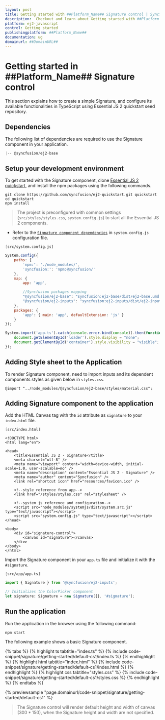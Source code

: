 ```yaml
---
layout: post
title: Getting started with ##Platform_Name## Signature control | Syncfusion
description:  Checkout and learn about Getting started with ##Platform_Name## Signature control of Syncfusion Essential JS 2 and more details.
platform: ej2-javascript
control: Getting started 
publishingplatform: ##Platform_Name##
documentation: ug
domainurl: ##DomainURL##
---
```


# Getting started in ##Platform_Name## Signature control

This section explains how to create a simple Signature, and configure its available functionalities in TypeScript using Essential JS 2 quickstart seed repository.

## Dependencies

The following list of dependencies are required to use the Signature component in your application.

```js
|-- @syncfusion/ej2-base
```

## Setup your development environment

To get started with the Signature component, clone [Essential JS 2 quickstart](https://github.com/syncfusion/ej2-quickstart), and install the npm packages using the following commands.

```
git clone https://github.com/syncfusion/ej2-quickstart.git quickstart
cd quickstart
npm install
```

> The project is preconfigured with common settings (`src/styles/styles.css`, `system.config.js`) to start all the Essential JS 2 components.
 
* Refer to the [`Signature component dependencies`](./getting-started#dependencies) in `system.config.js` configuration file.

`[src/system.config.js]`

```js
System.config({
    paths: {
        'npm:': './node_modules/',
        'syncfusion:': 'npm:@syncfusion/'
    },
    map: {
        app: 'app',

        //Syncfusion packages mapping
        "@syncfusion/ej2-base": "syncfusion:ej2-base/dist/ej2-base.umd.min.js",
        "@syncfusion/ej2-inputs": "syncfusion:ej2-inputs/dist/ej2-inputs.umd.min.js",
    },
    packages: {
        'app': { main: 'app', defaultExtension: 'js' }
    }
});

System.import('app.ts').catch(console.error.bind(console)).then(function () {
    document.getElementById('loader').style.display = "none";
    document.getElementById('container').style.visibility = "visible";
});
```

## Adding Style sheet to the Application

To render Signature component, need to import inputs and its dependent components styles as given below in `styles.css`.

```
@import "../node_modules/@syncfusion/ej2-base/styles/material.css";
```

## Adding Signature component to the application

Add the HTML Canvas tag with the `id` attribute as `signature` to your `index.html` file.

`[src/index.html]`

```
<!DOCTYPE html>
<html lang="en">

<head>
    <title>Essential JS 2 - Signature</title>
    <meta charset="utf-8" />
    <meta name="viewport" content="width=device-width, initial-scale=1.0, user-scalable=no" />
    <meta name="description" content="Essential JS 2 - Signature" />
    <meta name="author" content="Syncfusion" />
    <link rel="shortcut icon" href="resources/favicon.ico" />

    <!--style reference from app-->
    <link href="/styles/styles.css" rel="stylesheet" />

    <!--system js reference and configuration-->
    <script src="node_modules/systemjs/dist/system.src.js" type="text/javascript"></script>
    <script src="system.config.js" type="text/javascript"></script>
</head>

<body>
    <div id="signature-control">
        <canvas id="signature"></canvas>
    </div>
</body>
</html>
```

Import the Signature component in your `app.ts` file and initialize it with the `#signature`.

`[src/app/app.ts]`

```ts
import { Signature } from '@syncfusion/ej2-inputs';

// Initializes the ColorPicker component
let signature: Signature = new Signature({}, '#signature');
```

## Run the application

Run the application in the browser using the following command:

```
npm start
```

The following example shows a basic Signature component.

{% tabs %}
{% highlight ts tabtitle="index.ts" %}
{% include code-snippet/signature/getting-started/default-cs1/index.ts %}
{% endhighlight %}
{% highlight html tabtitle="index.html" %}
{% include code-snippet/signature/getting-started/default-cs1/index.html %}
{% endhighlight %}
{% highlight css tabtitle="styles.css" %}
{% include code-snippet/signature/getting-started/default-cs1/styles.css %}
{% endhighlight %}
{% endtabs %}
          
{% previewsample "page.domainurl/code-snippet/signature/getting-started/default-cs1" %}

> The Signature control will render default height and width of canvas (300 * 150), when the Signature height and width are not specified.
